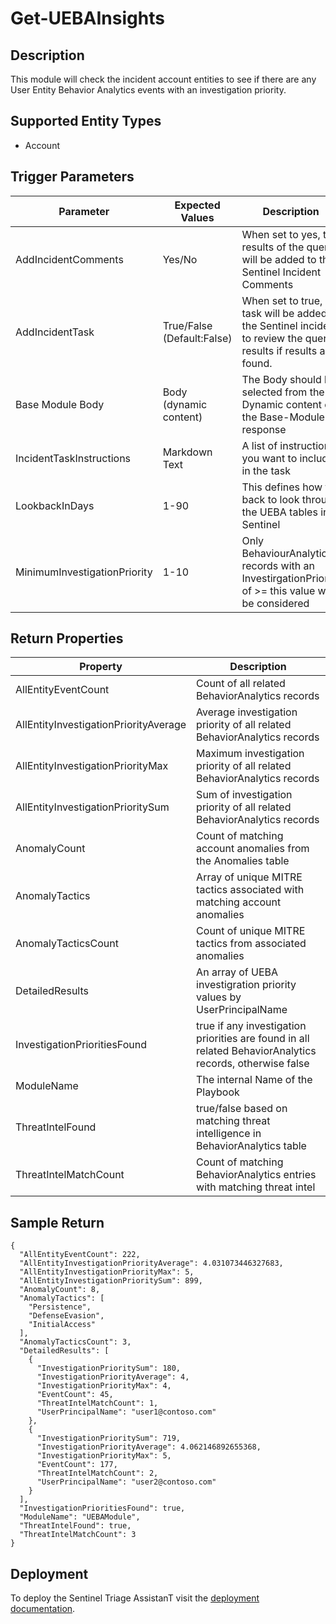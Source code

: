 # Get-UEBAInsights

## Description
This module will check the incident account entities to see if there are any User Entity Behavior Analytics events with an investigation priority.

## Supported Entity Types
* Account

## Trigger Parameters

|Parameter|Expected Values|Description|
|---|---|---|
|AddIncidentComments|Yes/No|When set to yes, the results of the query will be added to the Sentinel Incident Comments|
|AddIncidentTask|True/False (Default:False)|When set to true, a task will be added to the Sentinel incident to review the query results if results are found.|
|Base Module Body|Body (dynamic content)|The Body should be selected from the Dynamic content of the Base-Module response|
|IncidentTaskInstructions|Markdown Text|A list of instructions you want to include in the task|
|LookbackInDays|1-90|This defines how far back to look through the UEBA tables in Sentinel|
|MinimumInvestigationPriority|1-10|Only BehaviourAnalytics records with an InvestirgationPriority of >= this value will be considered|

## Return Properties

|Property|Description|
|---|---|
|AllEntityEventCount|Count of all related BehaviorAnalytics records|
|AllEntityInvestigationPriorityAverage|Average investigation priority of all related BehaviorAnalytics records|
|AllEntityInvestigationPriorityMax|Maximum investigation priority of all related BehaviorAnalytics records|
|AllEntityInvestigationPrioritySum|Sum of investigation priority of all related BehaviorAnalytics records|
|AnomalyCount|Count of matching account anomalies from the Anomalies table|
|AnomalyTactics|Array of unique MITRE tactics associated with matching account anomalies|
|AnomalyTacticsCount|Count of unique MITRE tactics from associated anomalies|
|DetailedResults|An array of UEBA investigration priority values by UserPrincipalName|
|InvestigationPrioritiesFound|true if any investigation priorities are found in all related BehaviorAnalytics records, otherwise false|
|ModuleName|The internal Name of the Playbook|
|ThreatIntelFound|true/false based on matching threat intelligence in BehaviorAnalytics table|
|ThreatIntelMatchCount|Count of matching BehaviorAnalytics entries with matching threat intel|


## Sample Return

```
{
  "AllEntityEventCount": 222,
  "AllEntityInvestigationPriorityAverage": 4.031073446327683,
  "AllEntityInvestigationPriorityMax": 5,
  "AllEntityInvestigationPrioritySum": 899,
  "AnomalyCount": 8,
  "AnomalyTactics": [
    "Persistence",
    "DefenseEvasion",
    "InitialAccess"
  ],
  "AnomalyTacticsCount": 3,
  "DetailedResults": [
    {
      "InvestigationPrioritySum": 180,
      "InvestigationPriorityAverage": 4,
      "InvestigationPriorityMax": 4,
      "EventCount": 45,
      "ThreatIntelMatchCount": 1,
      "UserPrincipalName": "user1@contoso.com"
    },
    {
      "InvestigationPrioritySum": 719,
      "InvestigationPriorityAverage": 4.062146892655368,
      "InvestigationPriorityMax": 5,
      "EventCount": 177,
      "ThreatIntelMatchCount": 2,
      "UserPrincipalName": "user2@contoso.com"
    }
  ],
  "InvestigationPrioritiesFound": true,
  "ModuleName": "UEBAModule",
  "ThreatIntelFound": true,
  "ThreatIntelMatchCount": 3
}
```

## Deployment

To deploy the Sentinel Triage AssistanT visit the [deployment documentation](/Docs/deployment.md).
